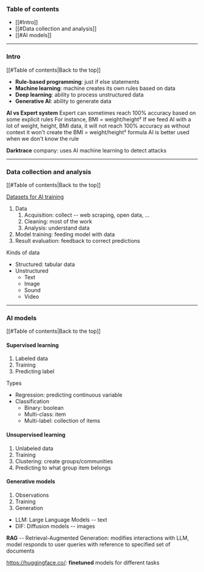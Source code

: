 ### Table of contents
- [[#Intro]]
- [[#Data collection and analysis]]
- [[#AI models]]

___
### Intro
[[#Table of contents|Back to the top]]

- **Rule-based programming**: just if else statements
- **Machine learning**: machine creates its own rules based on data
- **Deep learning**: ability to process unstructured data
- **Generative AI**: ability to generate data

**AI vs Expert system**
Expert can sometimes reach 100% accuracy based on some explicit rules
For instance, BMI = weight/height²
If we feed AI with a lot of weight, height, BMI data, it will not reach 100% accuracy as without context it won't create the BMI = weight/height² formula
AI is better used when we don't know the rule

**Darktrace** company: uses AI machine learning to detect attacks

___
### Data collection and analysis
[[#Table of contents|Back to the top]]

[Datasets for AI training](https://www.kaggle.com)

1. Data
	1. Acquisition: collect -- web scraping, open data, ...
	2. Cleaning: most of the work
	3. Analysis: understand data
2. Model training: feeding model with data
3. Result evaluation: feedback to correct predictions

Kinds of data
- Structured: tabular data
- Unstructured
	- Text
	- Image
	- Sound
	- Video

___
### AI models
[[#Table of contents|Back to the top]]

#### Supervised learning

1. Labeled data
2. Training
3. Predicting label

Types
- Regression: predicting continuous variable
- Classification
	- Binary: boolean
	- Multi-class: item
	- Multi-label: collection of items

#### Unsupervised learning

1. Unlabeled data
2. Training
3. Clustering: create groups/communities
4. Predicting to what group item belongs

#### Generative models

1. Observations
2. Training
3. Generation

- LLM: Large Language Models -- text
- DIF: Diffusion models -- images

**RAG** -- Retrieval-Augmented Generation: modifies interactions with LLM, model responds to user queries with reference to specified set of documents

https://huggingface.co/: **finetuned** models for different tasks
